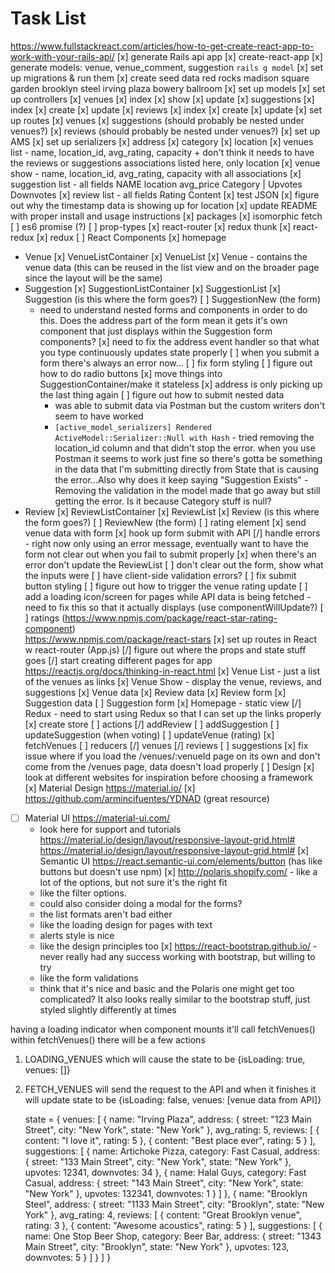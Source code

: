 # Task List
https://www.fullstackreact.com/articles/how-to-get-create-react-app-to-work-with-your-rails-api/
[x] generate Rails api app
[x] create-react-app
[x] generate models: venue, venue_comment, suggestion
  `rails g model`
[x] set up migrations & run them
[x] create seed data
  red rocks
  madison square garden
  brooklyn steel
  irving plaza
  bowery ballroom
[x] set up models
[x] set up controllers
  [x] venues
    [x] index
    [x] show
    [x] update
  [x] suggestions
    [x] index
    [x] create
    [x] update
  [x] reviews
    [x] index
    [x] create
    [x] update
[x] set up routes
  [x] venues
  [x] suggestions (should probably be nested under venues?)
  [x] reviews (should probably be nested under venues?)
[x] set up AMS
[x] set up serializers
  [x] address
  [x] category
  [x] location
  [x] venues list - name, location_id, avg_rating, capacity
    + don't think it needs to have the reviews or suggestions associations listed here, only location
  [x] venue show - name, location_id, avg_rating, capacity with all associations
  [x] suggestion list - all fields
    NAME location avg_price
    Category | Upvotes Downvotes
  [x] review list - all fields
    Rating
    Content
[x] test JSON
[x] figure out why the timestamp data is showing up for location
[x] update README with proper install and usage instructions
[x] packages
  [x] isomorphic fetch
  [ ] es6 promise (?)
  [ ] prop-types
  [x] react-router
  [x] redux thunk
  [x] react-redux
  [x] redux
[ ] React Components
  [x] homepage
  + Venue
    [x] VenueListContainer
    [x] VenueList
    [x] Venue - contains the venue data (this can be reused in the list view and on the broader page since the layout will be the same)
  + Suggestion
    [x] SuggestionListContainer
    [x] SuggestionList
    [x] Suggestion (is this where the form goes?)
    [ ] SuggestionNew (the form)
      + need to understand nested forms and components in order to do this. Does the address part of the form mean it gets it's own component that just displays within the Suggestion form components?
      [x] need to fix the address event handler so that what you type continuously updates state properly
      [ ] when you submit a form there's always an error now...
      [ ] fix form styling
      [ ] figure out how to do radio buttons
      [x] move things into SuggestionContainer/make it stateless
      [x] address is only picking up the last thing again
      [ ] figure out how to submit nested data
        + was able to submit data via Postman but the custom writers don't seem to have worked
        + `[active_model_serializers] Rendered ActiveModel::Serializer::Null with Hash` - tried removing the location_id column and that didn't stop the error. when you use Postman it seems to work just fine so there's gotta be something in the data that I'm submitting directly from State that is causing the error...Also why does it keep saying "Suggestion Exists" - Removing the validation in the model made that go away but still getting the error. Is it because Category stuff is null?
  + Review
    [x] ReviewListContainer
    [x] ReviewList
    [x] Review (is this where the form goes?)
    [ ] ReviewNew (the form)
      [ ] rating element
      [x] send venue data with form
      [x] hook up form submit with API
      [/] handle errors - right now only using an error message, eventually want to have the form not clear out when you fail to submit properly
        [x] when there's an error don't update the ReviewList
        [ ] don't clear out the form, show what the inputs were
        [ ] have client-side validation errors?
      [ ] fix submit button styling
      [ ] figure out how to trigger the venue rating update
[ ] add a loading icon/screen for pages while API data is being fetched - need to fix this so that it actually displays (use componentWillUpdate?)
[ ] ratings (https://www.npmjs.com/package/react-star-rating-component)  
https://www.npmjs.com/package/react-stars
[x] set up routes in React w react-router (App.js)
[/] figure out where the props and state stuff goes
[/] start creating different pages for app https://reactjs.org/docs/thinking-in-react.html
  [x] Venue List - just a list of the venues as links
  [x] Venue Show - display the venue, reviews, and suggestions
    [x] Venue data
    [x] Review data
    [x] Review form
    [x] Suggestion data
    [ ] Suggestion form
  [x] Homepage - static view
[/] Redux - need to start using Redux so that I can set up the links properly
  [x] create store
  [ ] actions
    [/] addReview
    [ ] addSuggestion
    [ ] updateSuggestion (when voting)
    [ ] updateVenue (rating)
    [x] fetchVenues
  [ ] reducers
    [/] venues
    [/] reviews
    [ ] suggestions
[x] fix issue where if you load the /venues/:venueId page on its own and don't come from the /venues page, data doesn't load properly
[ ] Design
  [x] look at different websites for inspiration before choosing a framework
  [x] Material Design https://material.io/
  [x] https://github.com/armincifuentes/YDNAD (great resource)
  * [ ] Material UI https://material-ui.com/
    + look here for support and tutorials
    https://material.io/design/layout/responsive-layout-grid.html#
    https://material.io/design/layout/responsive-layout-grid.html#
  [x] Semantic UI https://react.semantic-ui.com/elements/button (has like buttons but doesn't use npm)
  [x] http://polaris.shopify.com/ - like a lot of the options, but not sure it's the right fit
    + like the filter options.
    + could also consider doing a modal for the forms?
    + the list formats aren't bad either
    + like the loading design for pages with text
    + alerts style is nice
    + like the design principles too
  [x] https://react-bootstrap.github.io/ - never really had any success working with bootstrap, but willing to try
    + like the form validations
    + think that it's nice and basic and the Polaris one might get too complicated? It also looks really similar to the bootstrap stuff, just styled slightly differently at times

having a loading indicator
when component mounts it'll call fetchVenues()
within fetchVenues() there will be a few actions
1) LOADING_VENUES which will cause the state to be {isLoading: true, venues: []}
2) FETCH_VENUES will send the request to the API and when it finishes it will update state to be {isLoading: false, venues: [venue data from API]}

    state = {
      venues: [
      {
        name: "Irving Plaza",
        address: {
          street: "123 Main Street",
          city: "New York",
          state: "New York"
        },
        avg_rating: 5,
        reviews: [
        {
          content: "I love it",
          rating: 5
        },
        {
          content: "Best place ever",
          rating: 5
        }
        ],
        suggestions: [
        {
          name: Artichoke Pizza,
          category: Fast Casual,
          address: {
            street: "133 Main Street",
            city: "New York",
            state: "New York"
          },
          upvotes: 12341,
          downvotes: 34
        },
        {
          name: Halal Guys,
          category: Fast Casual,
          address: {
            street: "143 Main Street",
            city: "New York",
            state: "New York"
          },
          upvotes: 132341,
          downvotes: 1
        }
        ]
      },
      {
        name: "Brooklyn Steel",
        address: {
          street: "1133 Main Street",
          city: "Brooklyn",
          state: "New York"
        },
        avg_rating: 4,
        reviews: [
        {
          content: "Great Brooklyn venue",
          rating: 3
        },
        {
          content: "Awesome acoustics",
          rating: 5
        }
        ],
        suggestions: [
        {
          name: One Stop Beer Shop,
          category: Beer Bar,
          address: {
            street: "1343 Main Street",
            city: "Brooklyn",
            state: "New York"
          },
          upvotes: 123,
          downvotes: 5
        }
        ]
      }
      ]
    }
